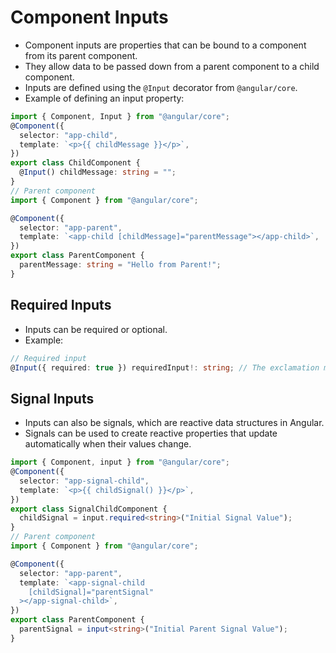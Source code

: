 # Component Inputs

- Component inputs are properties that can be bound to a component from its parent component.
- They allow data to be passed down from a parent component to a child component.
- Inputs are defined using the `@Input` decorator from `@angular/core`.
- Example of defining an input property:

```typescript
import { Component, Input } from "@angular/core";
@Component({
  selector: "app-child",
  template: `<p>{{ childMessage }}</p>`,
})
export class ChildComponent {
  @Input() childMessage: string = "";
}
// Parent component
import { Component } from "@angular/core";

@Component({
  selector: "app-parent",
  template: `<app-child [childMessage]="parentMessage"></app-child>`,
})
export class ParentComponent {
  parentMessage: string = "Hello from Parent!";
}
```

## Required Inputs

- Inputs can be required or optional.
- Example:

```typescript
// Required input
@Input({ required: true }) requiredInput!: string; // The exclamation mark indicates that this input is required and will be provided by the parent component.
```

## Signal Inputs

- Inputs can also be signals, which are reactive data structures in Angular.
- Signals can be used to create reactive properties that update automatically when their values change.

```typescript
import { Component, input } from "@angular/core";
@Component({
  selector: "app-signal-child",
  template: `<p>{{ childSignal() }}</p>`,
})
export class SignalChildComponent {
  childSignal = input.required<string>("Initial Signal Value");
}
// Parent component
import { Component } from "@angular/core";

@Component({
  selector: "app-parent",
  template: `<app-signal-child
    [childSignal]="parentSignal"
  ></app-signal-child>`,
})
export class ParentComponent {
  parentSignal = input<string>("Initial Parent Signal Value");
}
```
